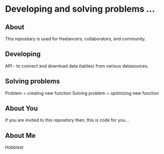 # Developing and solving problems ...
## About
<div>This repositary is used for freelancers, collaborators, and community.</div>

## Developing

API - to connect and download data (tables) from various datasources.

## Solving problems

Problem = creating new function
Solving problem = optimizing new function

## About You

If you are invited to this repository then, this is code for you...

## About Me

Hobbiest
